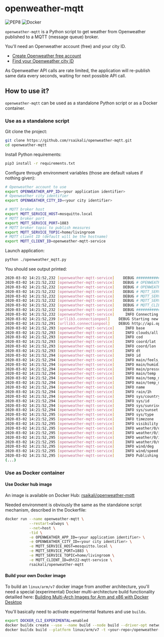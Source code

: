 # openweather-mqtt

![PEP8](https://github.com/rsaikali/openweather-mqtt/workflows/PEP8/badge.svg)
![Docker](https://github.com/rsaikali/openweather-mqtt/workflows/Docker/badge.svg)

`openweather-mqtt` is a Python script to get weather from Openweather published to a MQTT (message queue) broker.

You'll need an Openweather account (free) and your city ID.

- [Create Openweather free account](https://home.openweathermap.org/users/sign_up)
- [Find your Openweather city ID](http://bulk.openweathermap.org/sample/city.list.json.gz)

As Openweather API calls are rate limited, the application will re-publish same data every seconds, waiting for next possible API call.

## How to use it?

`openweather-mqtt` can be used as a standalone Python script or as a Docker container.

### Use as a standalone script

Git clone the project:

```sh
git clone https://github.com/rsaikali/openweather-mqtt.git
cd openweather-mqtt
```

Install Python requirements:

```sh
pip3 install -r requirements.txt
```

Configure through environment variables (those are default values if nothing given):

```sh
# Openweather account to use
export OPENWEATHER_APP_ID=<your application identifier>
# Openweather city identifier
export OPENWEATHER_CITY_ID=<your city identifier>

# MQTT broker host
export MQTT_SERVICE_HOST=mosquitto.local
# MQTT broker port
export MQTT_SERVICE_PORT=1883
# MQTT broker topic to publish measures
export MQTT_SERVICE_TOPIC=home/livingroom
# MQTT client ID (default will be the hostname)
export MQTT_CLIENT_ID=openweather-mqtt-service
```

Launch application:

```sh
python ./openweather_mqtt.py
```

You should see output printed:
```sh
2020-03-02 14:21:52,232 [openweather-mqtt-service]    DEBUG ################################################################################
2020-03-02 14:21:52,232 [openweather-mqtt-service]    DEBUG # OPENWEATHER_APP_ID=<your application identifier>
2020-03-02 14:21:52,232 [openweather-mqtt-service]    DEBUG # OPENWEATHER_CITY_ID=<your city identifier>
2020-03-02 14:21:52,232 [openweather-mqtt-service]    DEBUG # MQTT_SERVICE_HOST=mosquitto.local
2020-03-02 14:21:52,232 [openweather-mqtt-service]    DEBUG # MQTT_SERVICE_PORT=1883
2020-03-02 14:21:52,232 [openweather-mqtt-service]    DEBUG # MQTT_SERVICE_TOPIC=openweather
2020-03-02 14:21:52,232 [openweather-mqtt-service]    DEBUG # MQTT_CLIENT_ID=openweather-mqtt-service
2020-03-02 14:21:52,232 [openweather-mqtt-service]    DEBUG ################################################################################
2020-03-02 14:21:52,232 [openweather-mqtt-service]     INFO Connecting to OpenWeather for fresh weather information.
2020-03-02 14:21:52,239 [urllib3.connectionpool]    DEBUG Starting new HTTP connection (1): api.openweathermap.org:80
2020-03-02 14:21:52,291 [urllib3.connectionpool]    DEBUG http://api.openweathermap.org:80 "GET /data/2.5/weather?id=*******&appid=********************************&type=accurate&units=metric&lang=fr HTTP/1.1" 200 491
2020-03-02 14:21:52,293 [openweather-mqtt-service]     INFO base                     ---> stations
2020-03-02 14:21:52,293 [openweather-mqtt-service]     INFO clouds/all               ---> 100
2020-03-02 14:21:52,293 [openweather-mqtt-service]     INFO cod                      ---> 200
2020-03-02 14:21:52,293 [openweather-mqtt-service]     INFO coord/lat                ---> 47.34
2020-03-02 14:21:52,293 [openweather-mqtt-service]     INFO coord/lon                ---> 0.7
2020-03-02 14:21:52,293 [openweather-mqtt-service]     INFO dt                       ---> 1583154828
2020-03-02 14:21:52,294 [openweather-mqtt-service]     INFO id                       ---> 3027343
2020-03-02 14:21:52,294 [openweather-mqtt-service]     INFO main/feels_like          ---> 2.37
2020-03-02 14:21:52,294 [openweather-mqtt-service]     INFO main/humidity            ---> 71
2020-03-02 14:21:52,294 [openweather-mqtt-service]     INFO main/pressure            ---> 992
2020-03-02 14:21:52,294 [openweather-mqtt-service]     INFO main/temp                ---> 9.36
2020-03-02 14:21:52,294 [openweather-mqtt-service]     INFO main/temp_max            ---> 10.56
2020-03-02 14:21:52,294 [openweather-mqtt-service]     INFO main/temp_min            ---> 7.78
2020-03-02 14:21:52,294 [openweather-mqtt-service]     INFO name                     ---> Chambray-lès-Tours
2020-03-02 14:21:52,294 [openweather-mqtt-service]     INFO rain/1h                  ---> 1.02
2020-03-02 14:21:52,294 [openweather-mqtt-service]     INFO sys/country              ---> FR
2020-03-02 14:21:52,294 [openweather-mqtt-service]     INFO sys/id                   ---> 6537
2020-03-02 14:21:52,294 [openweather-mqtt-service]     INFO sys/sunrise              ---> 1583130913
2020-03-02 14:21:52,294 [openweather-mqtt-service]     INFO sys/sunset               ---> 1583171020
2020-03-02 14:21:52,295 [openweather-mqtt-service]     INFO sys/type                 ---> 1
2020-03-02 14:21:52,295 [openweather-mqtt-service]     INFO timezone                 ---> 3600
2020-03-02 14:21:52,295 [openweather-mqtt-service]     INFO visibility               ---> 10000
2020-03-02 14:21:52,295 [openweather-mqtt-service]     INFO weather/0/description    ---> pluie modérée
2020-03-02 14:21:52,295 [openweather-mqtt-service]     INFO weather/0/icon           ---> 10d
2020-03-02 14:21:52,295 [openweather-mqtt-service]     INFO weather/0/id             ---> 501
2020-03-02 14:21:52,295 [openweather-mqtt-service]     INFO weather/0/main           ---> Rain
2020-03-02 14:21:52,295 [openweather-mqtt-service]     INFO wind/deg                 ---> 280
2020-03-02 14:21:52,295 [openweather-mqtt-service]     INFO wind/speed               ---> 8.2
2020-03-02 14:21:52,295 [openweather-mqtt-service]     INFO Publishing to mosquitto.local:1883
(...)
```

### Use as Docker container

#### Use Docker hub image

An image is available on Docker Hub: [rsaikali/openweather-mqtt](https://hub.docker.com/r/rsaikali/openweather-mqtt)

Needed environment is obviously the same as the standalone script mechanism, described in the Dockerfile:


```sh
docker run --name openweather-mqtt \
           --restart=always \
           --net=host \
           -tid \
           -e OPENWEATHER_APP_ID=<your application identifier> \
           -e OPENWEATHER_CITY_ID=<your city identifier> \
           -e MQTT_SERVICE_HOST=mosquitto.local \
           -e MQTT_SERVICE_PORT=1883 \
           -e MQTT_SERVICE_TOPIC=home/livingroom \
           -e MQTT_CLIENT_ID=dht22-mqtt-service \
           rsaikali/openweather-mqtt
```

#### Build your own Docker image

To build an `linux/arm/v7` docker image from another architecture, you'll need a special (experimental) Docker multi-architecture build functionality detailled here: [Building Multi-Arch Images for Arm and x86 with Docker Desktop](https://www.docker.com/blog/multi-arch-images/)

You'll basically need to activate experimental features and use `buildx`.

```sh
export DOCKER_CLI_EXPERIMENTAL=enabled
docker buildx create --use --name build --node build --driver-opt network=host
docker buildx build --platform linux/arm/v7 -t <your-repo>/openweather-mqtt --push .
```
